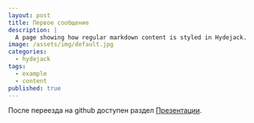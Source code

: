 ```yaml
---
layout: post
title: Первое сообщение
description: |
  A page showing how regular markdown content is styled in Hydejack.
image: /assets/img/default.jpg
categories:
  - hydejack
tags:
  - example
  - content
published: true
---
```


После переезда на github доступен раздел [Презентации](pages/presentations.md).

